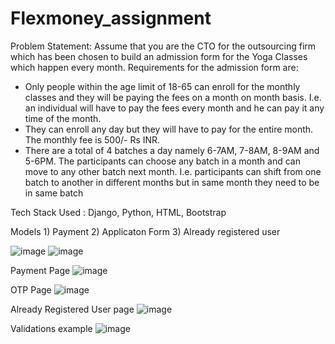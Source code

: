 # Flexmoney_assignment

Problem Statement:
Assume that you are the CTO for the outsourcing firm which has been chosen to build an
admission form for the Yoga Classes which happen every month.
Requirements for the admission form are:
- Only people within the age limit of 18-65 can enroll for the monthly classes and they will
be paying the fees on a month on month basis. I.e. an individual will have to pay the fees
every month and he can pay it any time of the month.
- They can enroll any day but they will have to pay for the entire month. The monthly fee is
500/- Rs INR.
- There are a total of 4 batches a day namely 6-7AM, 7-8AM, 8-9AM and 5-6PM. The
participants can choose any batch in a month and can move to any other batch next
month. I.e. participants can shift from one batch to another in different months but in
same month they need to be in same batch

Tech Stack Used : Django, Python, HTML, Bootstrap

Models 1) Payment
       2) Applicaton Form
       3) Already registered user
       
![image](https://user-images.githubusercontent.com/87302150/207576047-b727b3c4-adb9-4da7-8f7a-335e92e8c223.png)
![image](https://user-images.githubusercontent.com/87302150/207576211-b985ac61-7d31-4223-8a7e-7aa5930b4786.png)

Payment Page
![image](https://user-images.githubusercontent.com/87302150/207579226-38d85e50-b00f-4fc8-b1f3-c783c7959cfb.png)

OTP Page
![image](https://user-images.githubusercontent.com/87302150/207579960-9532b304-12f4-462a-9ccd-b4960fb4e9d1.png)

Already Registered User page
![image](https://user-images.githubusercontent.com/87302150/207578999-de7f20b3-2888-48d7-8b46-3d07085796e3.png)

Validations example
![image](https://user-images.githubusercontent.com/87302150/207580172-d5e48360-2019-4f15-a4c9-dec2126ea763.png)

